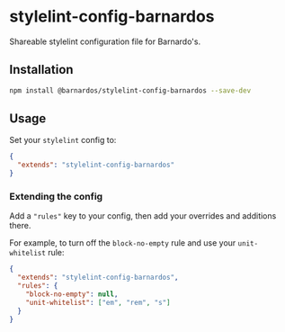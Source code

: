 # stylelint-config-barnardos

Shareable stylelint configuration file for Barnardo's.

## Installation

```bash
npm install @barnardos/stylelint-config-barnardos --save-dev
```

## Usage

Set your `stylelint` config to:

```json
{
  "extends": "stylelint-config-barnardos"
}
```

### Extending the config

Add a `"rules"` key to your config, then add your overrides and additions there.

For example, to turn off the `block-no-empty` rule and use your `unit-whitelist` rule:

```json
{
  "extends": "stylelint-config-barnardos",
  "rules": {
    "block-no-empty": null,
    "unit-whitelist": ["em", "rem", "s"]
  }
}
```

